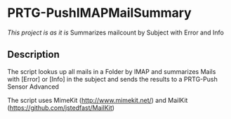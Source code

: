 # PRTG-PushIMAPMailSummary
*This project is as it is*
Summarizes mailcount by Subject with Error and Info

## Description
The script lookus up all mails in a Folder by IMAP and summarizes Mails with [Error] or [Info] in the subject and sends the results to a PRTG-Push Sensor Advanced

The script uses MimeKit (http://www.mimekit.net/) and MailKit (https://github.com/jstedfast/MailKit)